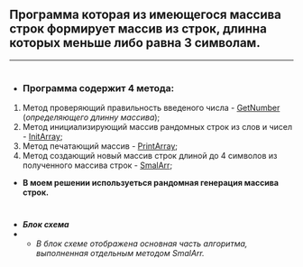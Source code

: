 ## Программа которая из имеющегося массива строк формирует массив из строк, длинна которых меньше либо равна 3 символам.
------

#

 - ### **Программа содержит 4 метода**:
 1. Метод проверяющий правильность введеного числа - <u>GetNumber</u> (*определяющего длинну массива*);
 2. Метод инициализирующий массив рандомных строк из слов и чисел - <u>InitArray</u>;
 3. Метод печатающий массив - <u>PrintArray</u>;
 4. Метод создающий новый массив строк длиной до 4 символов из полученного массива строк - <u>SmalArr</u>;

- **В моем решении используеться рандомная генерация массива строк.** 
#
-  ***Блок схема***
- * *В блок схеме отображена основная часть алгоритма, выполненная отдельным методом SmalArr.*

